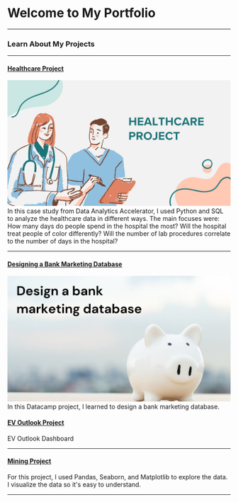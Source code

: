 # Welcome to My Portfolio

---

### Learn About My Projects

---

#### [Healthcare Project](https://www.datacamp.com/datalab/w/b222f704-6d6d-4807-b5e3-728af2ddf03e/edit)
<img src="images/Green Orange Blue Creative Healthcare Facility Presentation.jpg?raw=true"/>
In this case study from Data Analytics Accelerator, I used Python and SQL to analyze the healthcare data in different ways. 
The main focuses were:
How many days do people spend in the hospital the most?
Will the hospital treat people of color differently?
Will the number of lab procedures correlate to the number of days in the hospital? 

---

#### [Designing a Bank Marketing Database](https://www.datacamp.com/datalab/w/247c326d-aee5-4ddb-a0fe-d58086d9be5c/edit)
<img src="images/Design a bank marketing database.jpg?raw=true"/>
In this Datacamp project, I learned to design a bank marketing database. 


#### [EV Outlook Project](https://public.tableau.com/app/profile/jiabao.zhang/viz/EVoutlook2023/Dashboard1?publish=yes)

EV Outlook Dashboard

---

#### [Mining Project](https://www.datacamp.com/datalab/w/869bd308-fcdb-473b-a865-e12f68a594c9/edit)
For this project, I used Pandas, Seaborn, and Matplotlib to explore the data. I visualize the data so it's easy to understand.  

---

